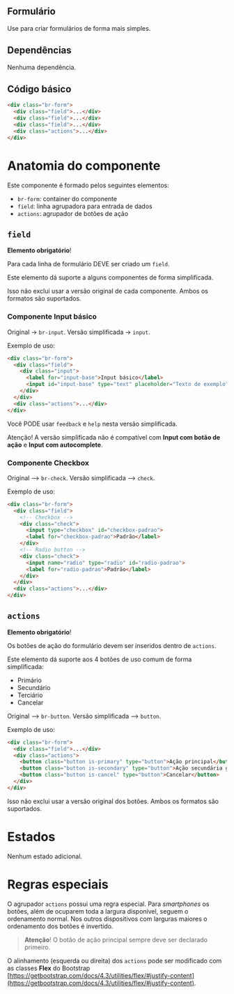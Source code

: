 ## Formulário

Use para criar formulários de forma mais simples.

## Dependências

Nenhuma dependência.

## Código básico

```html
<div class="br-form">
  <div class="field">...</div>
  <div class="field">...</div>
  <div class="field">...</div>
  <div class="actions">...</div>
</div>
```

# Anatomia do componente

Este componente é formado pelos seguintes elementos:

- `br-form`: container do componente
- `field`: linha agrupadora para entrada de dados
- `actions`: agrupador de botões de ação

## `field`

**Elemento obrigatório**!

Para cada linha de formulário DEVE ser criado um `field`.

Este elemento dá suporte a alguns componentes de forma simplificada.

Isso não exclui usar a versão original de cada componente. Ambos os formatos são suportados.

### Componente Input básico

Original -> `br-input`. Versão simplificada -> `input`.

Exemplo de uso:

```html
<div class="br-form">
  <div class="field">
    <div class="input">
      <label for="input-base">Input básico</label>
      <input id="input-base" type="text" placeholder="Texto de exemplo">
    </div>
  </div>
  <div class="actions">...</div>
</div>
```

Você PODE usar `feedback` e `help` nesta versão simplificada.

Atenção! A versão simplificada não é compatível com **Input com botão de ação** e **Input com autocomplete**.

### Componente Checkbox

Original --> `br-check`. Versão simplificada --> `check`.

Exemplo de uso:

```html
<div class="br-form">
  <div class="field">
    <!-- Checkbox -->
    <div class="check">
      <input type="checkbox" id="checkbox-padrao">
      <label for="checkbox-padrao">Padrão</label>
    </div>
    <!-- Radio button -->
    <div class="check">
      <input name="radio" type="radio" id="radio-padrao">
      <label for="radio-padrao">Padrão</label>
    </div>
  </div>
  <div class="actions">...</div>
</div>
```

## `actions`

**Elemento obrigatório**!

Os botões de ação do formulário devem ser inseridos dentro de `actions`.

Este elemento dá suporte aos 4 botões de uso comum de forma simplificada:

- Primário
- Secundário
- Terciário
- Cancelar

Original --> `br-button`. Versão simplificada --> `button`.

Exemplo de uso:

```html
<div class="br-form">
  <div class="field">...</div>
  <div class="actions">
    <button class="button is-primary" type="button">Ação principal</button>
    <button class="button is-secondary" type="button">Ação secundária grande</button>
    <button class="button is-cancel" type="button">Cancelar</button>
  </div>
</div>
```

Isso não exclui usar a versão original dos botões. Ambos os formatos são suportados.

# Estados

Nenhum estado adicional.

# Regras especiais

O agrupador `actions` possui uma regra especial. Para _smartphones_ os botões, além de ocuparem toda a largura disponível, seguem o ordenamento normal. Nos outros dispositivos com larguras maiores o ordenamento dos botões é invertido.

> **Atenção**! O botão de ação principal sempre deve ser declarado primeiro.

O alinhamento (esquerda ou direita) dos `actions` pode ser modificado com as classes **Flex** do Bootstrap [https://getbootstrap.com/docs/4.3/utilities/flex/#justify-content](https://getbootstrap.com/docs/4.3/utilities/flex/#justify-content).
